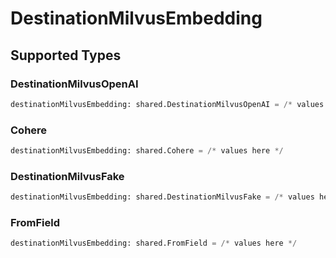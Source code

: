 # DestinationMilvusEmbedding


## Supported Types

### DestinationMilvusOpenAI

```python
destinationMilvusEmbedding: shared.DestinationMilvusOpenAI = /* values here */
```

### Cohere

```python
destinationMilvusEmbedding: shared.Cohere = /* values here */
```

### DestinationMilvusFake

```python
destinationMilvusEmbedding: shared.DestinationMilvusFake = /* values here */
```

### FromField

```python
destinationMilvusEmbedding: shared.FromField = /* values here */
```

